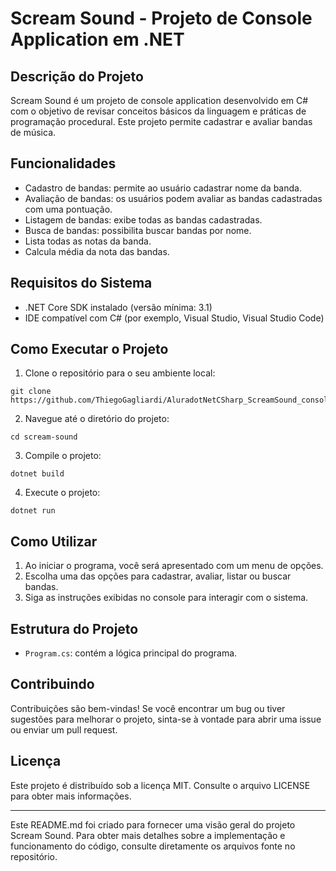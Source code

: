 # Scream Sound - Projeto de Console Application em .NET

## Descrição do Projeto

Scream Sound é um projeto de console application desenvolvido em C# com o objetivo de revisar conceitos básicos da linguagem e práticas de programação procedural. Este projeto permite cadastrar e avaliar bandas de música.

## Funcionalidades

- Cadastro de bandas: permite ao usuário cadastrar nome da banda.
- Avaliação de bandas: os usuários podem avaliar as bandas cadastradas com uma pontuação.
- Listagem de bandas: exibe todas as bandas cadastradas.
- Busca de bandas: possibilita buscar bandas por nome.
- Lista todas as notas da banda.
- Calcula média da nota das bandas.

## Requisitos do Sistema

- .NET Core SDK instalado (versão mínima: 3.1)
- IDE compatível com C# (por exemplo, Visual Studio, Visual Studio Code)

## Como Executar o Projeto

1. Clone o repositório para o seu ambiente local:

```
git clone https://github.com/ThiegoGagliardi/AluradotNetCSharp_ScreamSound_console_aplication_procedural.git
```

2. Navegue até o diretório do projeto:

```
cd scream-sound
```

3. Compile o projeto:

```
dotnet build
```

4. Execute o projeto:

```
dotnet run
```

## Como Utilizar

1. Ao iniciar o programa, você será apresentado com um menu de opções.
2. Escolha uma das opções para cadastrar, avaliar, listar ou buscar bandas.
3. Siga as instruções exibidas no console para interagir com o sistema.

## Estrutura do Projeto

- `Program.cs`: contém a lógica principal do programa.

## Contribuindo

Contribuições são bem-vindas! Se você encontrar um bug ou tiver sugestões para melhorar o projeto, sinta-se à vontade para abrir uma issue ou enviar um pull request.

## Licença

Este projeto é distribuído sob a licença MIT. Consulte o arquivo LICENSE para obter mais informações.

---

Este README.md foi criado para fornecer uma visão geral do projeto Scream Sound. Para obter mais detalhes sobre a implementação e funcionamento do código, consulte diretamente os arquivos fonte no repositório.
